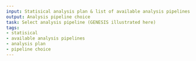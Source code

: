 ```yaml
---
input: Statisical analysis plan & list of available analysis pipelines
output: Analysis pipeline choice
task: Select analysis pipeline (GENESIS illustrated here)
tags:
- statisical
- available analysis pipelines
- analysis plan
- pipeline choice
---
```

